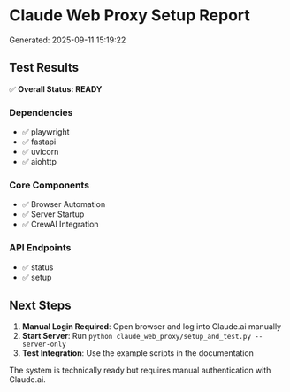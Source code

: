 
# Claude Web Proxy Setup Report
Generated: 2025-09-11 15:19:22

## Test Results
✅ **Overall Status: READY**

### Dependencies
- ✅ playwright
- ✅ fastapi
- ✅ uvicorn
- ✅ aiohttp

### Core Components
- ✅ Browser Automation
- ✅ Server Startup
- ✅ CrewAI Integration

### API Endpoints
- ✅ status
- ✅ setup

## Next Steps

1. **Manual Login Required**: Open browser and log into Claude.ai manually
2. **Start Server**: Run `python claude_web_proxy/setup_and_test.py --server-only`
3. **Test Integration**: Use the example scripts in the documentation

The system is technically ready but requires manual authentication with Claude.ai.
